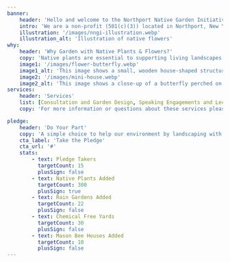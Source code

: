```yaml
---
banner:
    header: 'Hello and welcome to the Northport Native Garden Initiative (NNGI)!'
    intro: 'We are a non-profit (501(c)(3)) located in Northport, New York. Our aim is to educate people about how fun and easy it is to achieve the goals of a beautifully maintained landscape while implementing helpful ecological practices. <strong class="clr-pink">We do this through the following:</strong>'
    illustration: '/images/nngi-illustration.webp'
    illustration_alt: 'Illustration of native flowers'
why:
    header: 'Why Garden with Native Plants & Flowers?'
    copy: 'Native plants are essential to supporting living landscapes across the United States. The term "native" means that these plant species are naturally occurring and actively support the biodiversity within a particular region. In addition to providing nourishment and habitat, native plants play a vital role in stormwater management by filtering nitrates before they run into our waterways.'
    image1: '/images/flower-butterfly.webp'
    image1_alt: 'This image shows a small, wooden house-shaped structure, mounted on a post, against a wooden fence background. The structure has a triangular roof and two levels. The top level contains several small, hollow bamboo sticks arranged in a bundle. The bottom level also has a bundle of bamboo sticks, along with a small, rectangular object with grid-like lines, possibly a notepad or a small sign. This structure appears to be a bee or insect house, designed to provide shelter for solitary bees or other insects.'
    image2: '/images/mini-house.webp'
    image2_alt: 'This image shows a close-up of a butterfly perched on a tall, purple flower. The butterfly has orange and black wings with white spots along the edges, resembling a monarch butterfly. The flower has multiple clusters of small, feathery, purple blooms growing along the stem, which appears to be part of a plant with budding flowers at the bottom. The background is blurred, highlighting the butterfly and the flower as the main subjects of the image.'
services:
    header: 'Services'
    list: [Consultation and Garden Design, Speaking Engagements and Lectures, Scout Project Facilitation, Restoration and Invasive Species Guidance, Rain Garden Implementation Program, PTA and School Fundraiser Program]
    copy: 'For more information or questions about these services please email us at: northportngi@gmail.com'

pledge:
    header: 'Do Your Part'
    copy: 'A simple choice to help our environment by landscaping with native plants.'
    cta_label: 'Take the Pledge'
    cta_url: '#'
    stats:
        - text: Pledge Takers
          targetCount: 15
          plusSign: false
        - text: Native Plants Added
          targetCount: 300
          plusSign: true
        - text: Rain Gardens Added
          targetCount: 22
          plusSign: false
        - text: Chemical Free Yards
          targetCount: 30
          plusSign: false
        - text: Mason Bee Houses Added
          targetCount: 10
          plusSign: false
---
```

